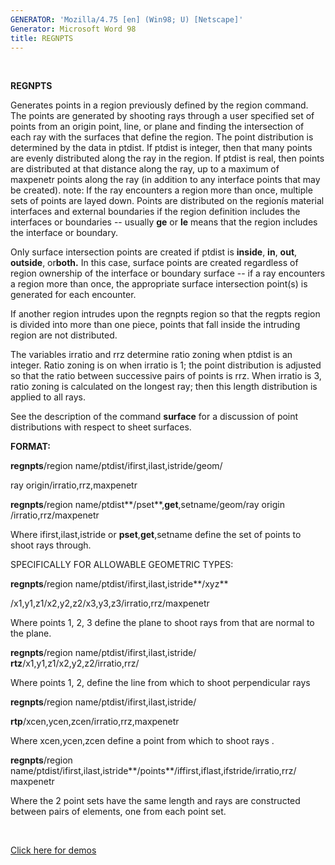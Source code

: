 ```yaml
---
GENERATOR: 'Mozilla/4.75 [en] (Win98; U) [Netscape]'
Generator: Microsoft Word 98
title: REGNPTS
---
```


 

 **REGNPTS**

  Generates points in a region previously defined by the region
  command. The points are generated by shooting rays through a user
  specified set of points from an origin point, line, or plane and
  finding the intersection of each ray with the surfaces that define
  the region. The point distribution is determined by the data in
  ptdist. If ptdist is integer, then that many points are evenly
  distributed along the ray in the region. If ptdist is real, then
  points are distributed at that distance along the ray, up to a
  maximum of maxpenetr points along the ray (in addition to any
  interface points that may be created). note: If the ray encounters a
  region more than once, multiple sets of points are layed down.
  Points are distributed on the regionís material interfaces and
  external boundaries if the region definition includes the interfaces
  or boundaries -- usually **ge** or **le** means that the region
  includes the interface or boundary.

  Only surface intersection points are created if ptdist is
  **inside**, **in**, **out**, **outside**, or**both.** In this case,
  surface points are created regardless of region ownership of the
  interface or boundary surface -- if a ray encounters a region more
  than once, the appropriate surface intersection point(s) is
  generated for each encounter.

  If another region intrudes upon the regnpts region so that the
  regpts region is divided into more than one piece, points that fall
  inside the intruding region are not distributed.

  The variables irratio and rrz determine ratio zoning when ptdist is
  an integer. Ratio zoning is on when irratio is 1; the point
  distribution is adjusted so that the ratio between successive pairs
  of points is rrz. When irratio is 3, ratio zoning is calculated on
  the longest ray; then this length distribution is applied to all
  rays.

  See the description of the command **surface** for a discussion of
  point distributions with respect to sheet surfaces.

 **FORMAT:**

 **regnpts**/region name/ptdist/ifirst,ilast,istride/geom/

 ray origin/irratio,rrz,maxpenetr

 **regnpts**/region name/ptdist**/pset**,**get**,setname/geom/ray
 origin /irratio,rrz/maxpenetr

 Where ifirst,ilast,istride or **pset**,**get**,setname define the set
 of points to shoot rays through.

 SPECIFICALLY FOR ALLOWABLE GEOMETRIC TYPES:

 **regnpts**/region name/ptdist/ifirst,ilast,istride**/xyz**

 /x1,y1,z1/x2,y2,z2/x3,y3,z3/irratio,rrz/maxpenetr

 Where points 1, 2, 3 define the plane to shoot rays from that are
 normal to the plane.

 **regnpts**/region name/ptdist/ifirst,ilast,istride/
 **rtz**/x1,y1,z1/x2,y2,z2/irratio,rrz/

 Where points 1, 2, define the line from which to shoot perpendicular
 rays

 **regnpts**/region name/ptdist/ifirst,ilast,istride/

 **rtp**/xcen,ycen,zcen/irratio,rrz,maxpenetr

 Where xcen,ycen,zcen define a point from which to shoot rays .

 **regnpts**/region
 name/ptdist/ifirst,ilast,istride**/points**/iffirst,iflast,ifstride/irratio,rrz/
 maxpenetr

 Where the 2 point sets have the same length and rays are constructed
 between pairs of elements, one from each point set.

  

 [Click here for demos](demos/main_regnpts.md)
